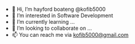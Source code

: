 - 👋 Hi, I’m hayford boateng @kofib5000
- 👀 I’m interested in Software Development
- 🌱 I’m currently learning ...
- 💞️ I’m looking to collaborate on ...
- 📫 You can reach me via kofib5000@gmail.com

<!---
kofib5000/kofib5000 is a ✨ special ✨ repository because its `README.md` (this file) appears on your GitHub profile.
You can click the Preview link to take a look at your changes.
--->
